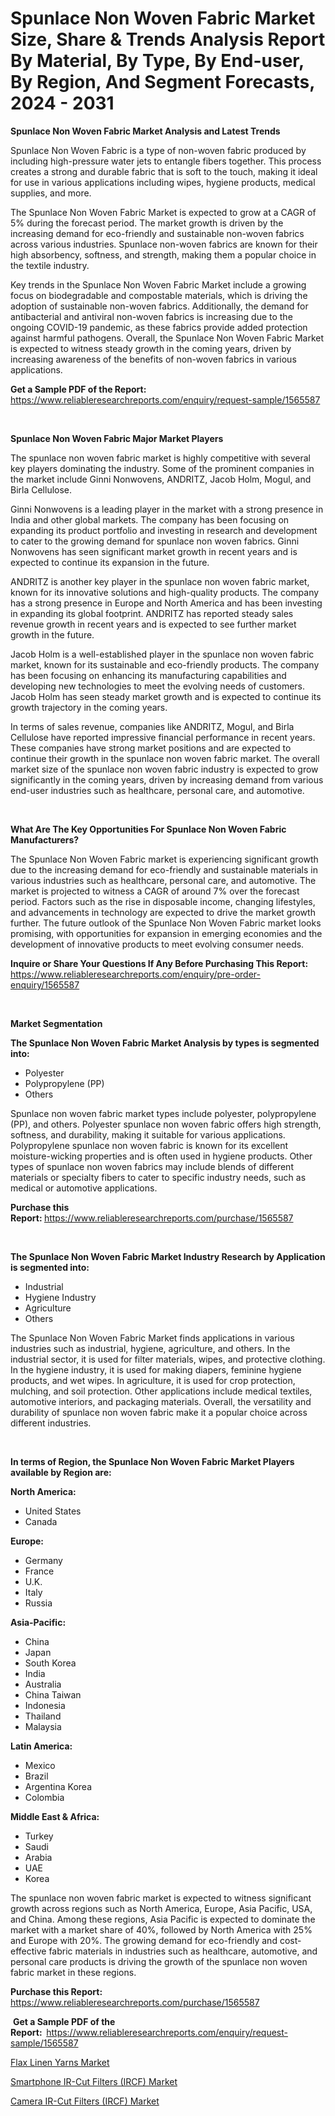 <p><h1>Spunlace Non Woven Fabric Market Size, Share & Trends Analysis Report By Material, By Type, By End-user, By Region, And Segment Forecasts, 2024 - 2031</h1></p><p><strong>Spunlace Non Woven Fabric Market Analysis and Latest Trends</strong></p>
<p><p>Spunlace Non Woven Fabric is a type of non-woven fabric produced by including high-pressure water jets to entangle fibers together. This process creates a strong and durable fabric that is soft to the touch, making it ideal for use in various applications including wipes, hygiene products, medical supplies, and more.</p><p>The Spunlace Non Woven Fabric Market is expected to grow at a CAGR of 5% during the forecast period. The market growth is driven by the increasing demand for eco-friendly and sustainable non-woven fabrics across various industries. Spunlace non-woven fabrics are known for their high absorbency, softness, and strength, making them a popular choice in the textile industry.</p><p>Key trends in the Spunlace Non Woven Fabric Market include a growing focus on biodegradable and compostable materials, which is driving the adoption of sustainable non-woven fabrics. Additionally, the demand for antibacterial and antiviral non-woven fabrics is increasing due to the ongoing COVID-19 pandemic, as these fabrics provide added protection against harmful pathogens. Overall, the Spunlace Non Woven Fabric Market is expected to witness steady growth in the coming years, driven by increasing awareness of the benefits of non-woven fabrics in various applications.</p></p>
<p><strong>Get a Sample PDF of the Report:&nbsp;</strong> <a href="https://www.reliableresearchreports.com/enquiry/request-sample/1565587">https://www.reliableresearchreports.com/enquiry/request-sample/1565587</a></p>
<p>&nbsp;</p>
<p><strong>Spunlace Non Woven Fabric Major Market Players</strong></p>
<p><p>The spunlace non woven fabric market is highly competitive with several key players dominating the industry. Some of the prominent companies in the market include Ginni Nonwovens, ANDRITZ, Jacob Holm, Mogul, and Birla Cellulose.</p><p>Ginni Nonwovens is a leading player in the market with a strong presence in India and other global markets. The company has been focusing on expanding its product portfolio and investing in research and development to cater to the growing demand for spunlace non woven fabrics. Ginni Nonwovens has seen significant market growth in recent years and is expected to continue its expansion in the future.</p><p>ANDRITZ is another key player in the spunlace non woven fabric market, known for its innovative solutions and high-quality products. The company has a strong presence in Europe and North America and has been investing in expanding its global footprint. ANDRITZ has reported steady sales revenue growth in recent years and is expected to see further market growth in the future.</p><p>Jacob Holm is a well-established player in the spunlace non woven fabric market, known for its sustainable and eco-friendly products. The company has been focusing on enhancing its manufacturing capabilities and developing new technologies to meet the evolving needs of customers. Jacob Holm has seen steady market growth and is expected to continue its growth trajectory in the coming years.</p><p>In terms of sales revenue, companies like ANDRITZ, Mogul, and Birla Cellulose have reported impressive financial performance in recent years. These companies have strong market positions and are expected to continue their growth in the spunlace non woven fabric market. The overall market size of the spunlace non woven fabric industry is expected to grow significantly in the coming years, driven by increasing demand from various end-user industries such as healthcare, personal care, and automotive.</p></p>
<p>&nbsp;</p>
<p><strong>What Are The Key Opportunities For Spunlace Non Woven Fabric Manufacturers?</strong></p>
<p><p>The Spunlace Non Woven Fabric market is experiencing significant growth due to the increasing demand for eco-friendly and sustainable materials in various industries such as healthcare, personal care, and automotive. The market is projected to witness a CAGR of around 7% over the forecast period. Factors such as the rise in disposable income, changing lifestyles, and advancements in technology are expected to drive the market growth further. The future outlook of the Spunlace Non Woven Fabric market looks promising, with opportunities for expansion in emerging economies and the development of innovative products to meet evolving consumer needs.</p></p>
<p><strong>Inquire or Share Your Questions If Any Before Purchasing This Report:</strong> <a href="https://www.reliableresearchreports.com/enquiry/pre-order-enquiry/1565587">https://www.reliableresearchreports.com/enquiry/pre-order-enquiry/1565587</a></p>
<p>&nbsp;</p>
<p><strong>Market Segmentation</strong></p>
<p><strong>The Spunlace Non Woven Fabric Market Analysis by types is segmented into:</strong></p>
<p><ul><li>Polyester</li><li>Polypropylene (PP)</li><li>Others</li></ul></p>
<p><p>Spunlace non woven fabric market types include polyester, polypropylene (PP), and others. Polyester spunlace non woven fabric offers high strength, softness, and durability, making it suitable for various applications. Polypropylene spunlace non woven fabric is known for its excellent moisture-wicking properties and is often used in hygiene products. Other types of spunlace non woven fabrics may include blends of different materials or specialty fibers to cater to specific industry needs, such as medical or automotive applications.</p></p>
<p><strong>Purchase this Report:&nbsp;</strong><a href="https://www.reliableresearchreports.com/purchase/1565587">https://www.reliableresearchreports.com/purchase/1565587</a></p>
<p>&nbsp;</p>
<p><strong>The Spunlace Non Woven Fabric Market Industry Research by Application is segmented into:</strong></p>
<p><ul><li>Industrial</li><li>Hygiene Industry</li><li>Agriculture</li><li>Others</li></ul></p>
<p><p>The Spunlace Non Woven Fabric Market finds applications in various industries such as industrial, hygiene, agriculture, and others. In the industrial sector, it is used for filter materials, wipes, and protective clothing. In the hygiene industry, it is used for making diapers, feminine hygiene products, and wet wipes. In agriculture, it is used for crop protection, mulching, and soil protection. Other applications include medical textiles, automotive interiors, and packaging materials. Overall, the versatility and durability of spunlace non woven fabric make it a popular choice across different industries.</p></p>
<p>&nbsp;</p>
<p><strong>In terms of Region, the Spunlace Non Woven Fabric Market Players available by Region are:</strong></p>
<p>
    <p> <strong> North America: </strong>
        <ul>
            <li>United States</li>
            <li>Canada</li>
        </ul>
        </p> 
    <p> <strong> Europe: </strong>
        <ul>
            <li>Germany</li>
            <li>France</li>
            <li>U.K.</li>
            <li>Italy</li>
            <li>Russia</li>
        </ul>
        </p> 
    <p> <strong> Asia-Pacific: </strong>
        <ul>
            <li>China</li>
            <li>Japan</li>
            <li>South Korea</li>
            <li>India</li>
            <li>Australia</li>
            <li>China Taiwan</li>
            <li>Indonesia</li>
            <li>Thailand</li>
            <li>Malaysia</li>
        </ul>
        </p> 
    <p> <strong> Latin America: </strong>
        <ul>
            <li>Mexico</li>
            <li>Brazil</li>
            <li>Argentina Korea</li>
            <li>Colombia</li>
        </ul>
        </p> 
    <p> <strong> Middle East & Africa: </strong>
        <ul>
            <li>Turkey</li>
            <li>Saudi</li>
            <li>Arabia</li>
            <li>UAE</li>
            <li>Korea</li>
        </ul>
    </p>
    </p>
<p><p>The spunlace non woven fabric market is expected to witness significant growth across regions such as North America, Europe, Asia Pacific, USA, and China. Among these regions, Asia Pacific is expected to dominate the market with a market share of 40%, followed by North America with 25% and Europe with 20%. The growing demand for eco-friendly and cost-effective fabric materials in industries such as healthcare, automotive, and personal care products is driving the growth of the spunlace non woven fabric market in these regions.</p></p>
<p><strong>Purchase this Report: </strong><a href="https://www.reliableresearchreports.com/purchase/1565587">https://www.reliableresearchreports.com/purchase/1565587</a></p>
<p>&nbsp;<strong>Get a Sample PDF of the Report:&nbsp;&nbsp;</strong><a href="https://www.reliableresearchreports.com/enquiry/request-sample/1565587">https://www.reliableresearchreports.com/enquiry/request-sample/1565587</a></p>
<p><strong></strong></p>
<p><p><a href="https://view.publitas.com/reportprime-1/flax-linen-yarns-market-furnish-information-about-market-size-market-share-market-dynamics-and-projections-spanning-from-2023-to-2030/">Flax Linen Yarns Market</a></p><p><a href="https://view.publitas.com/reportprime-1/insights-into-smartphone-ir-cut-filters-ircf-market-size-analysing-market-share-trends-and-growth-from-2023-to-2030/">Smartphone IR-Cut Filters (IRCF) Market</a></p><p><a href="https://view.publitas.com/reportprime-1/camera-ir-cut-filters-ircf-market-with-the-goal-of-estimating-the-market-size-and-future-growth-potential-of-various-market-segments-based-on-component-applications-end-user-and-region/">Camera IR-Cut Filters (IRCF) Market</a></p></p>